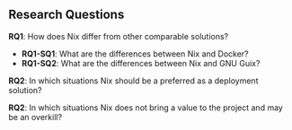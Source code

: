 ## Research Questions

**RQ1**: How does Nix differ from other comparable solutions?
 - **RQ1-SQ1**: What are the differences between Nix and Docker?
 - **RQ1-SQ2**: What are the differences between Nix and GNU Guix?

**RQ2**: In which situations Nix should be a preferred as a deployment solution?

**RQ2**: In which situations Nix does not bring a value to the project and may be an overkill?
